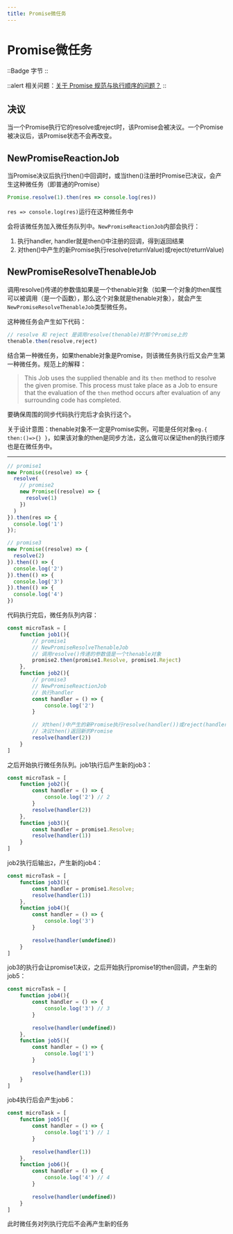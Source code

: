 ```yaml
---
title: Promise微任务
---
```


# Promise微任务

::Badge
字节
::

::alert
相关问题：[关于 Promise 规范与执行顺序的问题？](https://segmentfault.com/q/1010000042029009)
::

## 决议

当一个Promise执行它的resolve或reject时，该Promise会被决议。一个Promise被决议后，该Promise状态不会再改变。

## NewPromiseReactionJob

当Promise决议后执行then()中回调时，或当then()注册时Promise已决议，会产生这种微任务（即普通的Promise）

```javascript
Promise.resolve(1).then(res => console.log(res))
```

`res => console.log(res)`运行在这种微任务中

会将该微任务加入微任务队列中。`NewPromiseReactionJob`内部会执行：

1. 执行handler, handler就是then()中注册的回调，得到返回结果
2. 对then()中产生的新Promise执行resolve(returnValue)或reject(returnValue)

## NewPromiseResolveThenableJob

调用resolve()传递的参数值如果是一个thenable对象（如果一个对象的then属性可以被调用（是一个函数），那么这个对象就是thenable对象），就会产生`NewPromiseResolveThenableJob`类型微任务。

这种微任务会产生如下代码：

```javascript
// resolve 和 reject 是调用resolve(thenable)时那个Promise上的
thenable.then(resolve,reject)
```

结合第一种微任务，如果thenable对象是Promise，则该微任务执行后又会产生第一种微任务。规范上的解释：

> This Job uses the supplied thenable and its `then` method to resolve the given promise. This process must take place as a Job to ensure that the evaluation of the `then` method occurs after evaluation of any surrounding code has completed.

要确保周围的同步代码执行完后才会执行这个。

关于设计意图：thenable对象不一定是Promise实例，可能是任何对象`eg.{ then:()=>{} }`，如果该对象的then是同步方法，这么做可以保证then的执行顺序也是在微任务中。

---

```javascript
// promise1
new Promise((resolve) => {
  resolve(
    // promise2
    new Promise((resolve) => {
      resolve(1)
    })
  )
}).then(res => {
  console.log('1')
});

// promise3
new Promise((resolve) => {
  resolve(2)
}).then(() => {
  console.log('2')
}).then(() => {
  console.log('3')
}).then(() => {
  console.log('4')
})
```



代码执行完后，微任务队列内容：

```javascript
const microTask = [
    function job1(){
        // promise1
        // NewPromiseResolveThenableJob
        // 调用resolve()传递的参数值是一个thenable对象
        promise2.then(promise1.Resolve, promise1.Reject)
    },
    function job2(){
        // promise3
        // NewPromiseReactionJob
        // 执行handler
        const handler = () => {
            console.log('2')
        }
        
        // 对then()中产生的新Promise执行resolve(handler())或reject(handler())
        // 决议then()返回新的Promise
        resolve(handler(2))
    }
]
```

之后开始执行微任务队列。job1执行后产生新的job3：

```javascript
const microTask = [
    function job2(){
        const handler = () => {
            console.log('2') // 2
        }
        resolve(handler(2))
    },
    function job3(){
        const handler = promise1.Resolve;
        resolve(handler(1))
    }
]
```

job2执行后输出`2`，产生新的job4：

```javascript
const microTask = [
    function job3(){
        const handler = promise1.Resolve;
        resolve(handler(1))
    },
    function job4(){
        const handler = () => {
            console.log('3')
        }
        
        resolve(handler(undefined))
    }
]
```

job3的执行会让promise1决议，之后开始执行promise1的then回调，产生新的job5：

```javascript
const microTask = [
    function job4(){
        const handler = () => {
            console.log('3') // 3
        }
        
        resolve(handler(undefined))
    },
    function job5(){
        const handler = () => {
            console.log('1')
        }
        
        resolve(handler(1))
    }
]
```

job4执行后会产生job6：

```javascript
const microTask = [
    function job5(){
        const handler = () => {
            console.log('1') // 1
        }
        
        resolve(handler(1))
    },
    function job6(){
        const handler = () => {
            console.log('4') // 4
        }
        
        resolve(handler(undefined))
    }
]
```

此时微任务对列执行完后不会再产生新的任务

